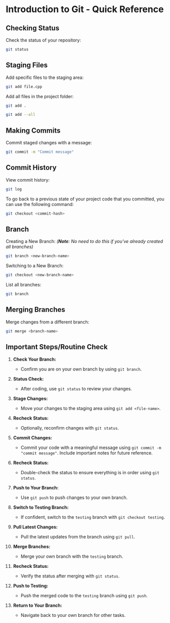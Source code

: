 # Introduction to Git - Quick Reference

## Checking Status

Check the status of your repository:

```bash
git status
```

## Staging Files

Add specific files to the staging area:

```bash
git add file.cpp
```

Add all files in the project folder:

```bash
git add .
```

```bash
git add --all
```

## Making Commits

Commit staged changes with a message:

```bash
git commit -m "Commit message"
```

## Commit History

View commit history:

```bash
git log
```

To go back to a previous state of your project code that you committed, you can use the following command:

```bash
git checkout <commit-hash>
```

## Branch

Creating a New Branch: _(**Note**: No need to do this if you've already created all branches)_

```bash
git branch <new-branch-name>
```

Switching to a New Branch:

```bash
git checkout <new-branch-name>
```

List all branches:

```bash
git branch
```

## Merging Branches

Merge changes from a different branch:

```bash
git merge <branch-name>
```

## Important Steps/Routine Check

1. **Check Your Branch:**

   - Confirm you are on your own branch by using `git branch`.

2. **Status Check:**

   - After coding, use `git status` to review your changes.

3. **Stage Changes:**

   - Move your changes to the staging area using `git add <file-name>`.

4. **Recheck Status:**

   - Optionally, reconfirm changes with `git status`.

5. **Commit Changes:**

   - Commit your code with a meaningful message using `git commit -m "commit message"`. Include important notes for future reference.

6. **Recheck Status:**

   - Double-check the status to ensure everything is in order using `git status`.

7. **Push to Your Branch:**

   - Use `git push` to push changes to your own branch.

8. **Switch to Testing Branch:**

   - If confident, switch to the `testing` branch with `git checkout testing`.

9. **Pull Latest Changes:**

   - Pull the latest updates from the branch using `git pull`.

10. **Merge Branches:**

    - Merge your own branch with the `testing` branch.

11. **Recheck Status:**

    - Verify the status after merging with `git status`.

12. **Push to Testing:**

    - Push the merged code to the `testing` branch using `git push`.

13. **Return to Your Branch:**
    - Navigate back to your own branch for other tasks.
